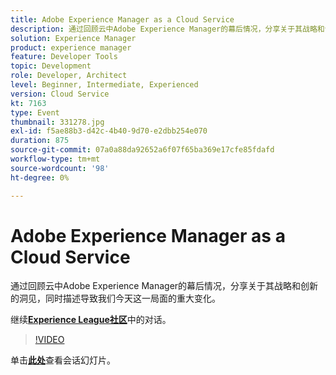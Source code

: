 ```yaml
---
title: Adobe Experience Manager as a Cloud Service
description: 通过回顾云中Adobe Experience Manager的幕后情况，分享关于其战略和创新的洞见，同时描述导致我们今天这一局面的重大变化。 此会话作为Adobe Developers Live内容活动的一部分提供。
solution: Experience Manager
product: experience manager
feature: Developer Tools
topic: Development
role: Developer, Architect
level: Beginner, Intermediate, Experienced
version: Cloud Service
kt: 7163
type: Event
thumbnail: 331278.jpg
exl-id: f5ae88b3-d42c-4b40-9d70-e2dbb254e070
duration: 875
source-git-commit: 07a0a88da92652a6f07f65ba369e17cfe85fdafd
workflow-type: tm+mt
source-wordcount: '98'
ht-degree: 0%

---
```


# Adobe Experience Manager as a Cloud Service

通过回顾云中Adobe Experience Manager的幕后情况，分享关于其战略和创新的洞见，同时描述导致我们今天这一局面的重大变化。

继续&#x200B;**[Experience League社区](https://adobe.ly/36Yd3v6)**&#x200B;中的对话。

>[!VIDEO](https://video.tv.adobe.com/v/331278/?quality=12&learn=on&hidetitle=true)

单击&#x200B;**[此处](/help/adobe-developers-live/assets/experience-manager-as-cloud-service.pdf)**&#x200B;查看会话幻灯片。
